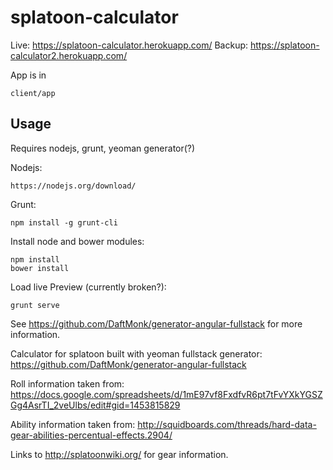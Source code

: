 # splatoon-calculator

Live: https://splatoon-calculator.herokuapp.com/
Backup: https://splatoon-calculator2.herokuapp.com/

App is in 
```
client/app
```

## Usage

Requires nodejs, grunt, yeoman generator(?)

Nodejs:
```
https://nodejs.org/download/
```
Grunt:
```
npm install -g grunt-cli
```
Install node and bower modules:
```
npm install
bower install
```

Load live Preview (currently broken?):
```
grunt serve
```

See https://github.com/DaftMonk/generator-angular-fullstack for more information.

Calculator for splatoon built with yeoman fullstack generator:
https://github.com/DaftMonk/generator-angular-fullstack

Roll information taken from:
https://docs.google.com/spreadsheets/d/1mE97vf8FxdfvR6pt7tFvYXkYGSZGg4AsrTI_2veUlbs/edit#gid=1453815829

Ability information taken from:
http://squidboards.com/threads/hard-data-gear-abilities-percentual-effects.2904/

Links to http://splatoonwiki.org/ for gear information.
